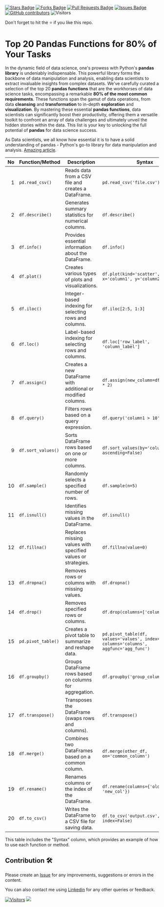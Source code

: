 <a href="https://github.com/drshahizan/python-tutorial/stargazers"><img src="https://img.shields.io/github/stars/drshahizan/python-tutorial" alt="Stars Badge"/></a>
<a href="https://github.com/drshahizan/python-tutorial/network/members"><img src="https://img.shields.io/github/forks/drshahizan/python-tutorial" alt="Forks Badge"/></a>
<a href="https://github.com/drshahizan/python-tutorial/pulls"><img src="https://img.shields.io/github/issues-pr/drshahizan/python-tutorial" alt="Pull Requests Badge"/></a>
<a href="https://github.com/drshahizan/python-tutorial/issues"><img src="https://img.shields.io/github/issues/drshahizan/python-tutorial" alt="Issues Badge"/></a>
<a href="https://github.com/drshahizan/python-tutorial/graphs/contributors"><img alt="GitHub contributors" src="https://img.shields.io/github/contributors/drshahizan/Python_Tutorial?color=2b9348"></a>
![Visitors](https://api.visitorbadge.io/api/visitors?path=https%3A%2F%2Fgithub.com%2Fdrshahizan%2Fpython-tutorial&labelColor=%23d9e3f0&countColor=%23697689&style=flat)

Don't forget to hit the :star: if you like this repo.

# Top 20 Pandas Functions for 80% of Your Tasks

In the dynamic field of data science, one's prowess with Python's **pandas library** is undeniably indispensable. This powerful library forms the backbone of data manipulation and analysis, enabling data scientists to extract invaluable insights from complex datasets. We've carefully curated a selection of the top 20 **pandas functions** that are the workhorses of data science tasks, encompassing a remarkable **80% of the most common requirements**. These functions span the gamut of data operations, from data **cleansing** and **transformation** to in-depth **exploration** and **visualization**. By mastering these essential **pandas functions**, data scientists can significantly boost their productivity, offering them a versatile toolkit to confront an array of data challenges and ultimately unveil the hidden stories within the data. This list is your key to unlocking the full potential of **pandas** for data science success.

As Data scientists, we all know how essential it is to have a solid understanding of pandas - Python's go-to library for data manipulation and analysis. [Amazing article](https://github.com/drshahizan/python-tutorial/blob/main/images/20_Pandas_Functions.pdf).

|  No | Function/Method | Description | Syntax |
| ---: | --- | --- | --- |
| 1 | `pd.read_csv()` | Reads data from a CSV file and creates a DataFrame. | `pd.read_csv('file.csv')` |
| 2 | `df.describe()` | Generates summary statistics for numerical columns. | `df.describe()` |
| 3 | `df.info()` | Provides essential information about the DataFrame. | `df.info()` |
| 4 | `df.plot()` | Creates various types of plots and visualizations. | `df.plot(kind='scatter', x='column1', y='column2')` |
| 5 | `df.iloc()` | Integer-based indexing for selecting rows and columns. | `df.iloc[2:5, 1:3]` |
| 6 | `df.loc()` | Label-based indexing for selecting rows and columns. | `df.loc['row_label', 'column_label']` |
| 7 | `df.assign()` | Creates a new DataFrame with additional or modified columns. | `df.assign(new_column=df['column1'] * 2)` |
| 8 | `df.query()` | Filters rows based on a query expression. | `df.query('column1 > 10')` |
| 9 | `df.sort_values()` | Sorts DataFrame rows based on one or more columns. | `df.sort_values(by='column1', ascending=False)` |
| 10 | `df.sample()` | Randomly selects a specified number of rows. | `df.sample(n=5)` |
| 11 | `df.isnull()` | Identifies missing values in the DataFrame. | `df.isnull()` |
| 12 | `df.fillna()` | Replaces missing values with specified values or strategies. | `df.fillna(value=0)` |
| 13 | `df.dropna()` | Removes rows or columns with missing values. | `df.dropna()` |
| 14 | `df.drop()` | Removes specified rows or columns. | `df.drop(columns=['column1'])` |
| 15 | `pd.pivot_table()` | Creates a pivot table to summarize and reshape data. | `pd.pivot_table(df, values='values', index='index', columns='columns', aggfunc='agg_func')` |
| 16 | `df.groupby()` | Groups DataFrame rows based on columns for aggregation. | `df.groupby('group_column').mean()` |
| 17 | `df.transpose()` | Transposes the DataFrame (swaps rows and columns). | `df.transpose()` |
| 18 | `df.merge()` | Combines two DataFrames based on a common column. | `df.merge(other_df, on='common_column')` |
| 19 | `df.rename()` | Renames columns or the index of the DataFrame. | `df.rename(columns={'old_col': 'new_col'})` |
| 20 | `df.to_csv()` | Writes the DataFrame to a CSV file for saving data. | `df.to_csv('output.csv', index=False)` |

This table includes the "Syntax" column, which provides an example of how to use each function or method.

## Contribution 🛠️
Please create an [Issue](https://github.com/drshahizan/python-tutorial/issues) for any improvements, suggestions or errors in the content.

You can also contact me using [Linkedin](https://www.linkedin.com/in/drshahizan/) for any other queries or feedback.

[![Visitors](https://api.visitorbadge.io/api/visitors?path=https%3A%2F%2Fgithub.com%2Fdrshahizan&labelColor=%23697689&countColor=%23555555&style=plastic)](https://visitorbadge.io/status?path=https%3A%2F%2Fgithub.com%2Fdrshahizan)
![](https://hit.yhype.me/github/profile?user_id=81284918)

